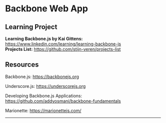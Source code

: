# Backbone Web App

## Learning Project

**Learning Backbone.js by Kai Gittens:** https://www.linkedin.com/learning/learning-backbone-js \
**Projects List:** https://github.com/stijn-veren/projects-list

## Resources

Backbone.js: https://backbonejs.org

Underscore.js: https://underscorejs.org

Developing Backbone.js Applications: https://github.com/addyosmani/backbone-fundamentals

Marionette: https://marionettejs.com/

---
